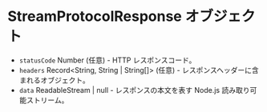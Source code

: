 # StreamProtocolResponse オブジェクト

* `statusCode` Number (任意) - HTTP レスポンスコード。
* `headers` Record<String, String | String[]> (任意) - レスポンスヘッダーに含まれるオブジェクト。
* `data` ReadableStream | null - レスポンスの本文を表す Node.js 読み取り可能ストリーム。